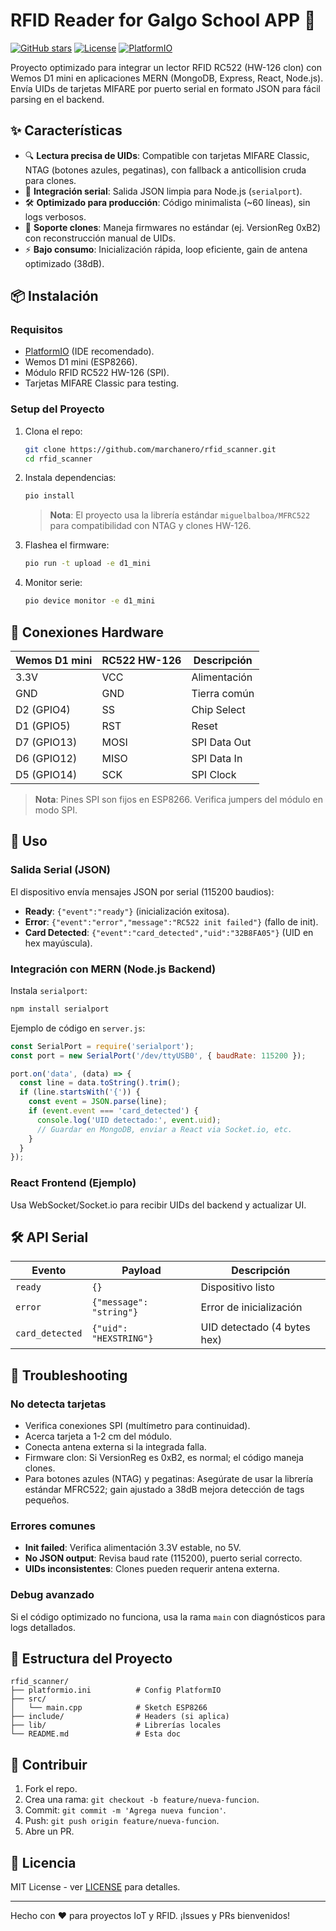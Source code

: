 # RFID Reader for Galgo School APP 🚀

[![GitHub stars](https://img.shields.io/github/stars/marchanero/rfid_scanner?style=social)](https://github.com/marchanero/rfid_scanner)
[![License](https://img.shields.io/badge/license-MIT-blue.svg)](LICENSE)
[![PlatformIO](https://img.shields.io/badge/PlatformIO-arduino-orange)](https://platformio.org/)

Proyecto optimizado para integrar un lector RFID RC522 (HW-126 clon) con Wemos D1 mini en aplicaciones MERN (MongoDB, Express, React, Node.js). Envía UIDs de tarjetas MIFARE por puerto serial en formato JSON para fácil parsing en el backend.

## ✨ Características

- 🔍 **Lectura precisa de UIDs**: Compatible con tarjetas MIFARE Classic, NTAG (botones azules, pegatinas), con fallback a anticollision cruda para clones.
- 📡 **Integración serial**: Salida JSON limpia para Node.js (`serialport`).
- 🛠️ **Optimizado para producción**: Código minimalista (~60 líneas), sin logs verbosos.
- 🔧 **Soporte clones**: Maneja firmwares no estándar (ej. VersionReg 0xB2) con reconstrucción manual de UIDs.
- ⚡ **Bajo consumo**: Inicialización rápida, loop eficiente, gain de antena optimizado (38dB).

## 📦 Instalación

### Requisitos

- [PlatformIO](https://platformio.org/) (IDE recomendado).
- Wemos D1 mini (ESP8266).
- Módulo RFID RC522 HW-126 (SPI).
- Tarjetas MIFARE Classic para testing.

### Setup del Proyecto

1. Clona el repo:

   ```bash
   git clone https://github.com/marchanero/rfid_scanner.git
   cd rfid_scanner
   ```

2. Instala dependencias:

   ```bash
   pio install
   ```

   > **Nota**: El proyecto usa la librería estándar `miguelbalboa/MFRC522` para compatibilidad con NTAG y clones HW-126.

3. Flashea el firmware:

   ```bash
   pio run -t upload -e d1_mini
   ```

4. Monitor serie:

   ```bash
   pio device monitor -e d1_mini
   ```

## 🔌 Conexiones Hardware

| Wemos D1 mini | RC522 HW-126 | Descripción |
|---------------|--------------|-------------|
| 3.3V         | VCC          | Alimentación |
| GND          | GND          | Tierra común |
| D2 (GPIO4)   | SS           | Chip Select |
| D1 (GPIO5)   | RST          | Reset |
| D7 (GPIO13)  | MOSI         | SPI Data Out |
| D6 (GPIO12)  | MISO         | SPI Data In |
| D5 (GPIO14)  | SCK          | SPI Clock |

> **Nota**: Pines SPI son fijos en ESP8266. Verifica jumpers del módulo en modo SPI.

## 🚀 Uso

### Salida Serial (JSON)

El dispositivo envía mensajes JSON por serial (115200 baudios):

- **Ready**: `{"event":"ready"}` (inicialización exitosa).
- **Error**: `{"event":"error","message":"RC522 init failed"}` (fallo de init).
- **Card Detected**: `{"event":"card_detected","uid":"32B8FA05"}` (UID en hex mayúscula).

### Integración con MERN (Node.js Backend)

Instala `serialport`:

```bash
npm install serialport
```

Ejemplo de código en `server.js`:

```javascript
const SerialPort = require('serialport');
const port = new SerialPort('/dev/ttyUSB0', { baudRate: 115200 });

port.on('data', (data) => {
  const line = data.toString().trim();
  if (line.startsWith('{')) {
    const event = JSON.parse(line);
    if (event.event === 'card_detected') {
      console.log('UID detectado:', event.uid);
      // Guardar en MongoDB, enviar a React via Socket.io, etc.
    }
  }
});
```

### React Frontend (Ejemplo)

Usa WebSocket/Socket.io para recibir UIDs del backend y actualizar UI.

## 🛠️ API Serial

| Evento          | Payload                          | Descripción |
|-----------------|----------------------------------|-------------|
| `ready`        | `{}`                            | Dispositivo listo |
| `error`        | `{"message": "string"}`         | Error de inicialización |
| `card_detected`| `{"uid": "HEXSTRING"}`          | UID detectado (4 bytes hex) |

## 🔧 Troubleshooting

### No detecta tarjetas

- Verifica conexiones SPI (multímetro para continuidad).
- Acerca tarjeta a 1-2 cm del módulo.
- Conecta antena externa si la integrada falla.
- Firmware clon: Si VersionReg es 0xB2, es normal; el código maneja clones.
- Para botones azules (NTAG) y pegatinas: Asegúrate de usar la librería estándar MFRC522; gain ajustado a 38dB mejora detección de tags pequeños.

### Errores comunes

- **Init failed**: Verifica alimentación 3.3V estable, no 5V.
- **No JSON output**: Revisa baud rate (115200), puerto serial correcto.
- **UIDs inconsistentes**: Clones pueden requerir antena externa.

### Debug avanzado

Si el código optimizado no funciona, usa la rama `main` con diagnósticos para logs detallados.

## 📁 Estructura del Proyecto

```text
rfid_scanner/
├── platformio.ini          # Config PlatformIO
├── src/
│   └── main.cpp            # Sketch ESP8266
├── include/                # Headers (si aplica)
├── lib/                    # Librerías locales
└── README.md               # Esta doc
```

## 🤝 Contribuir

1. Fork el repo.
2. Crea una rama: `git checkout -b feature/nueva-funcion`.
3. Commit: `git commit -m 'Agrega nueva funcion'`.
4. Push: `git push origin feature/nueva-funcion`.
5. Abre un PR.

## 📄 Licencia

MIT License - ver [LICENSE](LICENSE) para detalles.

---

Hecho con ❤️ para proyectos IoT y RFID. ¡Issues y PRs bienvenidos!
